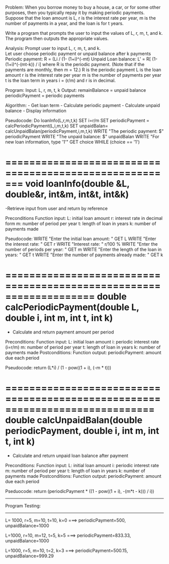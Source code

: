 Problem:
  When you borrow  money to buy a house, a car, or for  some  other purposes, then you typically repay it by making periodic payments. Suppose that the loan amount is L, r is the interest rate per year, m is the number of payments in a year, and the loan is for t years.
 
  Write a program that prompts the user to input the values of L, r, m, t, and k.
  The program then outputs the appropriate values. 

 
 
 Analysis:
   Prompt user to input L, r, m, t, and k.  
   Let user choose periodic payment or unpaid balance after k payments
     Periodic payment:
        R = (Li / (1- (1+i)^(-mt)
     Unpaid Loan balance:
        L' = R[ (1-(1+i)^(-(mt-k)) / i]
          where R is the periodic payment. (Note that if the payments are monthly, then m = 12.)
     R is the periodic payment
     L is the loan amount
     r is the interest rate per year
     m is the number of payments per year
     t is the loan term in years
     i = (r/m) and r is in decimal.
 
 
 Program:
    Input:
        L, r, m, t, k
    Output:
        remainBalance = unpaid balance
        periodicPayment = periodic payments
   

 
 Algorithm:
    - Get loan term
    - Calculate periodic payment
    - Calculate unpaid balance
    - Display information

Pseudocode:
 Do
   loanInfo(L,r,m,t,k)
   SET i=r/m
   SET periodicPayment = calcPeriodicPayment(L,i,m,t,k)
   SET unpaidBalan= calcUnpaidBalan(periodicPayment,i,m,t,k)
   WRITE "The periodic payment: $" periodicPayment
   WRITE "The unpaid balance: $" unpaidBalan
   WRITE "For new loan information, type '1'"
   GET choice
 WHILE (choice == '1')
 
 
 
 =======================================================
 void loanInfo(double &L, double&r, int&m, int&t, int&k)
 =======================================================
 -Retrieve input from user and return by reference
 
 Preconditions
   Function input:
      L: initial loan amount
      r: interest rate in decimal form
      m: number of period per year
      t: length of loan in years
      k: number of payments made

 Pseudocode:
   WRITE "Enter the initial loan amount: " 
   GET L
   WRITE "Enter the interest rate: "
   GET r
   WRITE "Interest rate: " r/100 %
   WRITE "Enter the number of periods per year: "
   GET m
   WRITE "Enter the length of the loan in years: "
   GET t
   WRITE "Enter the number of payments already made: "
   GET k
 
 
 
 ===================================================================
 double calcPeriodicPayment(double L, double i, int m, int t, int k)
 ===================================================================
 - Calculate and return payment amount per period
  
 Preconditions:
    Function input:
      L: initial loan amount
      i: periodic interest rate (i=r/m)
      m: number of period per year
      t: length of loan in years
      k: number of payments made
 Postconditions:
    Function output: 
      periodicPayment: amount due each period
 
 Pseudocode:
   return (L*i) / (1 - pow((1 + i), (-m * t)))
  
 
 
 =============================================================================
 double calcUnpaidBalan(double periodicPayment, double i, int m, int t, int k)
 =============================================================================
 - Calculate and return unpaid loan balance after payment
 
 Preconditions:
    Function input:
      L: initial loan amount
      i: periodic interest rate
      m: number of period per year
      t: length of loan in years
      k: number of payments made
 Postconditions:
    Function output:
      periodicPayment: amount due each period
 
 Pseduocode:
   return (periodicPayment * ((1 - pow((1 + i), -(m*t - k))) / i))
 
  
 
 
 
 
 
 
*****************
 Program Testing:
*****************
 
 L= 1000, r=5, m=10, t=10, k=0
 ===> periodicPayment=500, unpaidBalance=1000
 
 L=1000, r=10, m=12, t=5, k=5
 ===> periodicPayment=833.33, unpaidBalance=1000
 
 L=1000, r=5, m=10, t=2, k=3
 ===> periodicPayment=500.15, unpaidBalance=999.29

 